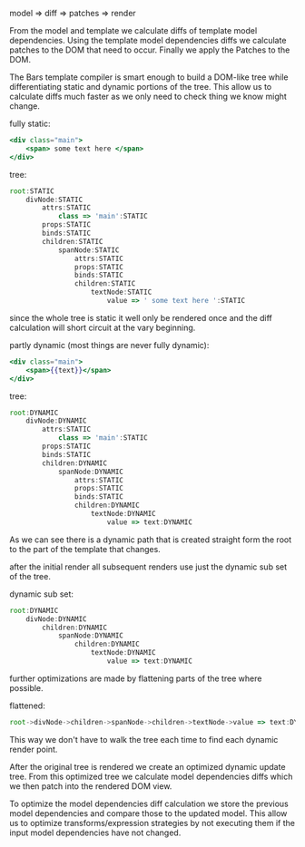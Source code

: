 model => diff => patches => render

From the model and template we calculate diffs of template model dependencies.
Using the template model dependencies diffs we calculate patches to the DOM that need to occur.
Finally we apply the Patches to the DOM.

The Bars template compiler is smart enough to build a DOM-like tree while differentiating static and dynamic portions of the tree.  This allow us to calculate diffs much faster as we only need to check thing we know might change.

fully static:
```handlebars
<div class="main">
    <span> some text here </span>
</div>
```
tree:
```javascript
root:STATIC
    divNode:STATIC
        attrs:STATIC
            class => 'main':STATIC
        props:STATIC
        binds:STATIC
        children:STATIC
            spanNode:STATIC
                attrs:STATIC
                props:STATIC
                binds:STATIC
                children:STATIC
                    textNode:STATIC
                        value => ' some text here ':STATIC
```

since the whole tree is static it well only be rendered once and the diff calculation will short circuit at the vary beginning.

partly dynamic (most things are never fully dynamic):

```handlebars
<div class="main">
    <span>{{text}}</span>
</div>
```
tree:
```javascript
root:DYNAMIC
    divNode:DYNAMIC
        attrs:STATIC
            class => 'main':STATIC
        props:STATIC
        binds:STATIC
        children:DYNAMIC
            spanNode:DYNAMIC
                attrs:STATIC
                props:STATIC
                binds:STATIC
                children:DYNAMIC
                    textNode:DYNAMIC
                        value => text:DYNAMIC
```

As we can see there is a dynamic path that is created straight form the root to the part of the template that changes.

after the initial render all subsequent renders use just the dynamic sub set of the tree.

dynamic sub set:
```javascript
root:DYNAMIC
    divNode:DYNAMIC
        children:DYNAMIC
            spanNode:DYNAMIC
                children:DYNAMIC
                    textNode:DYNAMIC
                        value => text:DYNAMIC
```

further optimizations are made by flattening parts of the tree where possible.

flattened:
```javascript
root->divNode->children->spanNode->children->textNode->value => text:DYNAMIC
```

This way we don't have to walk the tree each time to find each dynamic render point.

After the original tree is rendered we create an optimized dynamic update tree.  From this optimized tree we calculate model dependencies diffs which we then patch into the rendered DOM view.

To optimize the model dependencies diff calculation we store the previous model dependencies and compare those to the updated model.  This allow us to optimize transforms/expression strategies by not executing them if the input model dependencies have not changed.
